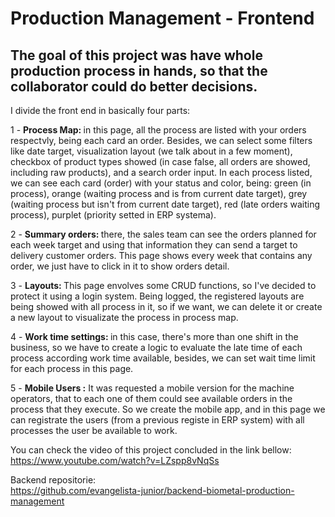 # Production Management - Frontend

## The goal of this project was have whole production process in hands, so that the collaborator could do better decisions.

I divide the front end in basically four parts:

1 - <b>Process Map: </b>in this page, all the process are listed with your orders respectvly, being each card an order. Besides, we can select some filters like date target, visualization layout (we talk about in a few moment), checkbox of product types showed (in case false, all orders are showed, including raw products), and a search order input. In each process listed, we can see each card (order) with your status and color, being: green (in process), orange (waiting process and is from current date target), grey (waiting process but isn't from current date target), red (late orders waiting process), purplet (priority setted in ERP systema).

2 - <b>Summary orders: </b>there, the sales team can see the orders planned for each week target and using that information they can send a target to delivery customer orders. This page shows every week that contains any order, we just have to click in it to show orders detail.

3 - <b>Layouts: </b> This page envolves some CRUD functions, so I've decided to protect it using a login system. Being logged, the registered layouts are being showed with all process in it, so if we want, we can delete it or create a new layout to visualizate the process in process map.

4 - <b>Work time settings: </b> in this case, there's more than one shift in the business, so we have to create a logic to evaluate the late time of each process according work time available, besides, we can set wait time limit for each process in this page.

5 - <b>Mobile Users :</b> It was requested a mobile version for the machine operators, that to each one of them could see available orders in the process that they execute. So we create the mobile app, and in this page we can registrate the users (from a previous registe in ERP system) with all processes the user be available to work.

You can check the video of this project concluded in the link bellow:<br/>
https://www.youtube.com/watch?v=LZspp8vNqSs

Backend repositorie:<br/>
https://github.com/evangelista-junior/backend-biometal-production-management

